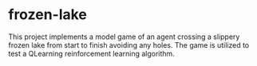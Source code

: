 # frozen-lake
This project implements a model game of an agent crossing a slippery frozen lake from start to finish avoiding any holes. The game is utilized to test a QLearning reinforcement learning algorithm. 
